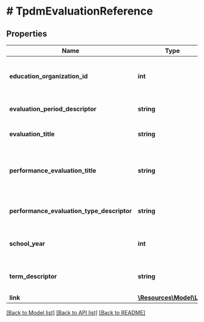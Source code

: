 # # TpdmEvaluationReference

## Properties

Name | Type | Description | Notes
------------ | ------------- | ------------- | -------------
**education_organization_id** | **int** | The identifier assigned to an education organization. |
**evaluation_period_descriptor** | **string** | The period for the evaluation. |
**evaluation_title** | **string** | The name or title of the evaluation. |
**performance_evaluation_title** | **string** | An assigned unique identifier for the performance evaluation. |
**performance_evaluation_type_descriptor** | **string** | The type of performance evaluation conducted. |
**school_year** | **int** | The identifier for the school year. |
**term_descriptor** | **string** | The term for the session during the school year. |
**link** | [**\Resources\Model\Link**](Link.md) |  | [optional]

[[Back to Model list]](../../README.md#models) [[Back to API list]](../../README.md#endpoints) [[Back to README]](../../README.md)
